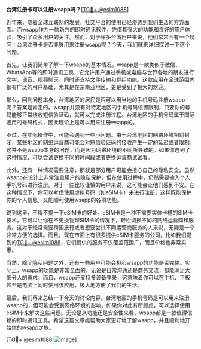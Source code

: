 **台湾注册卡可以注册wsapp吗？**[[TG💪+ @esim1088](https://t.me/s/esim1088)]

近年来，随着全球互联网的发展，社交平台的使用已经渗透到我们生活的方方面面。而wsapp作为一款新兴的即时通讯软件，凭借其强大的功能和良好的用户体验，吸引了众多用户的关注。然而，对于许多台湾用户来说，他们常常会有一个疑问：台湾注册卡是否能够用来注册wsapp呢？今天，我们就来详细探讨一下这个问题。

首先，让我们简单了解一下wsapp的基本情况。wsapp是一款类似于微信、WhatsApp等的即时通讯工具，它允许用户通过手机或电脑与世界各地的朋友进行文字、语音、视频聊天，同时还支持文件传输和群组功能。这款应用在全球范围内都有广泛的用户基础，尤其是在东南亚地区，更是受到了极大的欢迎。

那么，回到问题本身，台湾地区的居民是否可以用当地的手机号码注册wsapp呢？答案是肯定的。wsapp并没有对特定地区的手机号码设置限制，只要你的号码能够正常接收短信验证码，就可以完成注册过程。台湾地区的手机号码属于国际通用的号码格式，因此理论上是可以用来注册wsapp的。

不过，在实际操作中，可能会遇到一些小问题。由于台湾地区的网络环境相对封闭，某些地区的网络运营商可能会对短信验证码的接收产生一定的延迟或者限制。这并不是wsapp本身的问题，而是因为网络环境的不同所导致的。如果你遇到了这种情况，可以尝试更换不同的时间段或者更换运营商试试看。

此外，还有一种情况需要注意，那就是部分用户可能会担心自己的隐私安全。虽然wsapp在设计上非常注重用户的隐私保护，但在使用过程中，仍然需要输入个人手机号码进行注册。对于一些比较谨慎的用户来说，这可能会让他们感到不安。在这种情况下，你可以考虑使用虚拟号码（如eSIM卡）来进行注册，这样既能保护你的个人信息，又能顺利使用wsapp的各项功能。

说到这里，不得不提一下eSIM卡的好处。eSIM卡是一种不需要实体卡槽的SIM卡技术，它可以让你在不更换物理SIM卡的情况下，轻松切换不同的网络运营商和服务。这对于经常需要跨国旅行或者想要尝试不同运营商服务的人来说，无疑是一个非常方便的选择。而且，现在市面上有很多提供eSIM卡服务的公司，比如我们提到的[TG💪+ @esim1088](https://t.me/s/esim1088)，它们提供的服务不仅覆盖范围广，而且价格也非常实惠。

当然，除了隐私问题之外，还有一些用户可能会担心wsapp的功能是否完整。实际上，wsapp的功能是非常全面的，无论是日常沟通还是商务交流，都能满足大部分人的需求。而且，wsapp还支持多设备登录，这意味着你可以在手机、平板甚至是电脑上同时使用该应用，极大地方便了我们的生活。

最后，我们再来总结一下今天的讨论内容。台湾地区的手机号码是可以用来注册wsapp的，但可能会受到网络环境的影响。如果你对此有所顾虑，可以选择使用eSIM卡来解决这些问题。无论是从功能还是安全性来看，wsapp都是一款值得信赖的即时通讯工具。希望这篇文章能帮助大家更好地了解wsapp，并且顺利地开始你的wsapp之旅。

[[TG💪+ @esim1088](https://t.me/s/esim1088) ![Image](https://i.postimg.cc/4NQfJmqS/Snipaste-2025-05-13-00-14-12.png)]
